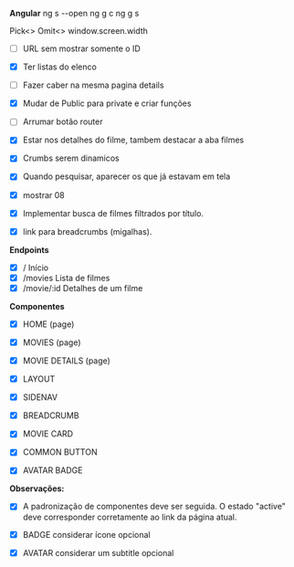 **Angular**
ng s --open
ng g c
ng g s

Pick<>
Omit<>
window.screen.width

- [ ] URL sem mostrar somente o ID

- [x] Ter listas do elenco
- [ ] Fazer caber na mesma pagina details
- [x] Mudar de Public para private e criar funções
- [ ] Arrumar botão router
- [x] Estar nos detalhes do filme, tambem destacar a aba filmes
- [x] Crumbs serem dinamicos
- [x] Quando pesquisar, aparecer os que já estavam em tela
- [x] mostrar 08

- [x] Implementar busca de filmes filtrados por título. 
- [x]  link para breadcrumbs (migalhas). 

**Endpoints** 
- [x] / Início 
- [x] /movies Lista de filmes 
- [x] /movie/:id Detalhes de um filme 

**Componentes** 
- [x] HOME (page) 
- [x] MOVIES (page) 
- [x] MOVIE DETAILS (page) 

- [x] LAYOUT
- [x] SIDENAV 
- [x] BREADCRUMB 
- [x] MOVIE CARD 
- [x] COMMON BUTTON 
- [x] AVATAR BADGE 

**Observações:**
- [x] A padronização de componentes deve ser seguida. O estado "active" deve corresponder corretamente ao link da página atual. 
- [x] BADGE considerar ícone opcional
- [x] AVATAR considerar um subtitle opcional


